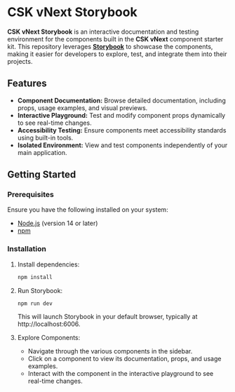 # CSK vNext Storybook

**CSK vNext Storybook** is an interactive documentation and testing environment for the components built in the **CSK vNext** component starter kit. This repository leverages **[Storybook](https://storybook.js.org/)** to showcase the components, making it easier for developers to explore, test, and integrate them into their projects.

## Features

- **Component Documentation:** Browse detailed documentation, including props, usage examples, and visual previews.
- **Interactive Playground:** Test and modify component props dynamically to see real-time changes.
- **Accessibility Testing:** Ensure components meet accessibility standards using built-in tools.
- **Isolated Environment:** View and test components independently of your main application.

## Getting Started

### Prerequisites

Ensure you have the following installed on your system:
- [Node.js](https://nodejs.org/) (version 14 or later)
- [npm](https://www.npmjs.com/)

### Installation

1. Install dependencies:
   ```bash
   npm install
   ```

2. Run Storybook:
   ```bash
   npm run dev
   ```
   This will launch Storybook in your default browser, typically at http://localhost:6006.

3. Explore Components:
   - Navigate through the various components in the sidebar.
   - Click on a component to view its documentation, props, and usage examples.
   - Interact with the component in the interactive playground to see real-time changes.

